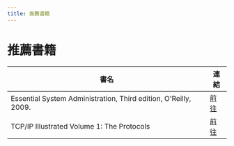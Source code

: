 ```yaml
---
title: 推薦書籍
---
```


# 推薦書籍

| 書名 | 連結 |
|------|------|
| Essential System Administration, Third edition, O'Reilly, 2009. | [前往](https://shop.oreilly.com/product/9780596003432.do) |
| TCP/IP Illustrated Volume 1: The Protocols | [前往](https://www.informit.com/store/tcp-ip-illustrated-volume-1-the-protocols-9780321336316) |
